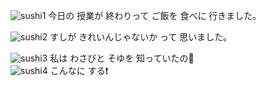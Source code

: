 ![sushi1](https://github.com/pritscode/pritscode.github.io/assets/156163564/0dcbdfbf-5823-43d4-b951-351f43751251)
今日の 授業が 終わりって ご飯を 食べに 行きました。  

![sushi2](https://github.com/pritscode/pritscode.github.io/assets/156163564/4c105365-d49f-479b-b3dc-8d29aae7a362)
すしが きれいんじゃないか って 思いました。  
  
![sushi3](https://github.com/pritscode/pritscode.github.io/assets/156163564/0c3d8d57-4a2f-47f2-98f5-53761a4cb0d3)
私は わさびと そゆを 知っていたの🙆  
![sushi4](https://github.com/pritscode/pritscode.github.io/assets/156163564/fead2d6e-63d9-4e89-9667-3fcf3cde6be9)
こんなに する❗
